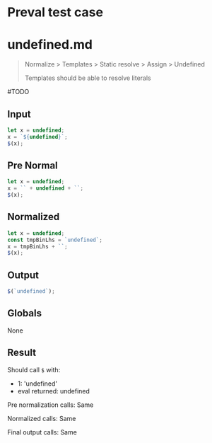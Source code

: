 # Preval test case

# undefined.md

> Normalize > Templates > Static resolve > Assign > Undefined
>
> Templates should be able to resolve literals

#TODO

## Input

`````js filename=intro
let x = undefined;
x = `${undefined}`;
$(x);
`````

## Pre Normal

`````js filename=intro
let x = undefined;
x = `` + undefined + ``;
$(x);
`````

## Normalized

`````js filename=intro
let x = undefined;
const tmpBinLhs = `undefined`;
x = tmpBinLhs + ``;
$(x);
`````

## Output

`````js filename=intro
$(`undefined`);
`````

## Globals

None

## Result

Should call `$` with:
 - 1: 'undefined'
 - eval returned: undefined

Pre normalization calls: Same

Normalized calls: Same

Final output calls: Same
